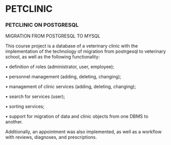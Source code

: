 # PETCLINIC
### **PETCLINIC ON POSTGRESQL**

MIGRATION FROM POSTGRESQL TO MYSQL

This course project is a database of a veterinary clinic with the implementation of the technology of migration from postrgesql to veterinary school, as well as the following functionality:

• definition of roles (administrator, user, employee);

• personnel management (adding, deleting, changing);

• management of clinic services (adding, deleting, changing);

• search for services (user);

• sorting services;

• support for migration of data and clinic objects from one DBMS to another.

Additionally, an appointment was also implemented, as well as a workflow with reviews, diagnoses, and prescriptions.
